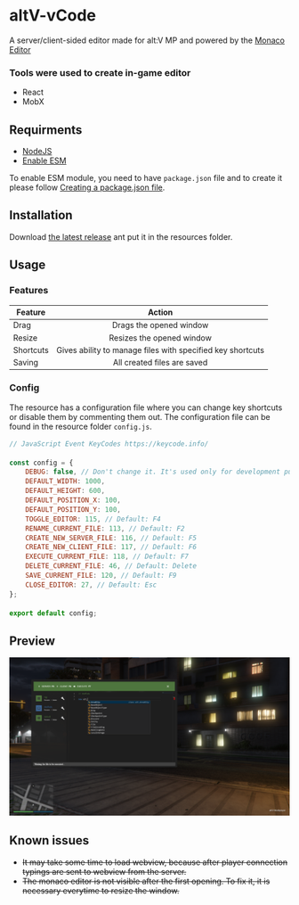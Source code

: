 # altV-vCode

A server/client-sided editor made for alt:V MP and powered by the [Monaco Editor](https://microsoft.github.io/monaco-editor/index.html)

### Tools were used to create in-game editor

-   React
-   MobX

## Requirments

-   [NodeJS](https://nodejs.org/en/download/current/)
-   [Enable ESM](https://nodejs.org/api/esm.html)

To enable ESM module, you need to have `package.json` file and to create it please follow [Creating a package.json file](https://docs.npmjs.com/creating-a-package-json-file).

## Installation

Download [the latest release](https://github.com/5exyGuy/altv-vcode/releases/tag/v1.3) ant put it in the resources folder.

## Usage

### Features

| Feature   |                           Action                           |
| --------- | :--------------------------------------------------------: |
| Drag      |                  Drags the opened window                   |
| Resize    |                 Resizes the opened window                  |
| Shortcuts | Gives ability to manage files with specified key shortcuts |
| Saving    |                All created files are saved                 |

### Config

The resource has a configuration file where you can change key shortcuts or disable them by commenting them out.
The configuration file can be found in the resource folder `config.js`.

```javascript
// JavaScript Event KeyCodes https://keycode.info/

const config = {
    DEBUG: false, // Don't change it. It's used only for development purposes.
    DEFAULT_WIDTH: 1000,
    DEFAULT_HEIGHT: 600,
    DEFAULT_POSITION_X: 100,
    DEFAULT_POSITION_Y: 100,
    TOGGLE_EDITOR: 115, // Default: F4
    RENAME_CURRENT_FILE: 113, // Default: F2
    CREATE_NEW_SERVER_FILE: 116, // Default: F5
    CREATE_NEW_CLIENT_FILE: 117, // Default: F6
    EXECUTE_CURRENT_FILE: 118, // Default: F7
    DELETE_CURRENT_FILE: 46, // Default: Delete
    SAVE_CURRENT_FILE: 120, // Default: F9
    CLOSE_EDITOR: 27, // Default: Esc
};

export default config;
```

## Preview

![](preview.png)

## Known issues

-   ~~It may take some time to load webview, because after player connection typings are sent to webview from the server.~~
-   ~~The monaco editor is not visible after the first opening. To fix it, it is necessary everytime to resize the window.~~
